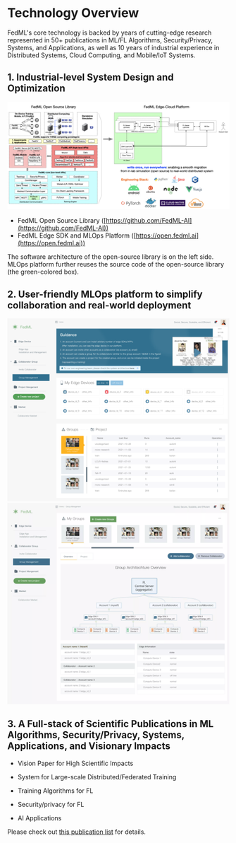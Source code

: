 # Technology Overview

FedML's core technology is backed by years of cutting-edge research represented in 50+ publications in ML/FL Algorithms, Security/Privacy, Systems, and Applications, as well as 10 years of industrial experience in Distributed Systems, Cloud Computing, and Mobile/IoT Systems.

## 1. Industrial-level System Design and Optimization


<img src="./../_static/image/fedml.png" alt="parrot" style="width:650px;"/>

* FedML Open Source Library ([https://github.com/FedML-AI](https://github.com/FedML-AI))
* FedML Edge SDK and MLOps Platform ([https://open.fedml.ai](https://open.fedml.ai))

The software architecture of the open-source library is on the left side.
MLOps platform further reuses the source code of the open-source library (the green-colored box).


## 2. User-friendly MLOps platform to simplify collaboration and real-world deployment

<img src="./../_static/image/mlops0.png" alt="parrot" style="width:650px;"/>
<img src="./../_static/image/mlops_ui2.png" alt="parrot" style="width:650px;"/>

## 3. A Full-stack of Scientific Publications in ML Algorithms, Security/Privacy, Systems, Applications, and Visionary Impacts


- Vision Paper for High Scientific Impacts

- System for Large-scale Distributed/Federated Training

- Training Algorithms for FL

- Security/privacy for FL

- AI Applications

Please check out [this publication list](./../resources/papers.md) for details.